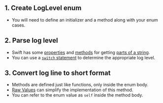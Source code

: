 ## 1. Create LogLevel enum

- You will need to define an initializer and a method along with your enum cases.

## 2. Parse log level

- Swift has some [properties][string-first-docs] and [methods][string-dropfirst-docs] for getting [parts of a string][string-prefix-docs].
- You can use a [`switch` statement][switch-statement] to determine the appropriate log level.

## 3. Convert log line to short format

- Methods are defined just like functions, only inside the enum body.
- [Raw Values][enum-raw-values] can simplify the implementation of this method.
- You can refer to the enum value as `self` inside the method body.

[string-first-docs]: https://developer.apple.com/documentation/swift/string/2894206-first
[string-dropfirst-docs]: https://developer.apple.com/documentation/swift/string/2893343-dropfirst
[string-prefix-docs]: https://developer.apple.com/documentation/swift/string/2894830-prefix
[switch-statement]: https://docs.swift.org/swift-book/LanguageGuide/ControlFlow.html#ID129
[enum-raw-values]: https://docs.swift.org/swift-book/LanguageGuide/Enumerations.html#ID149
